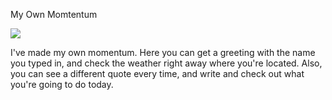 My Own Momtentum

<img src="img/screenshot.png">

I've made my own momentum. Here you can get a greeting with the name you typed in, and check the weather right away where you're located. Also, you can see a different quote every time, and write and check out what you're going to do today.
